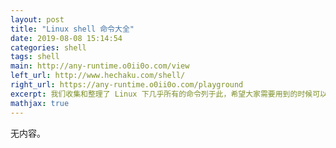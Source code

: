 ```yaml
---
layout: post
title: "Linux shell 命令大全"
date: 2019-08-08 15:14:54
categories: shell
tags: shell
main: http://any-runtime.o0ii0o.com/view
left_url: http://www.hechaku.com/shell/
right_url: https://any-runtime.o0ii0o.com/playground
excerpt: 我们收集和整理了 Linux 下几乎所有的命令列于此，希望大家需要用到的时候可以查询。
mathjax: true
---
```


无内容。
